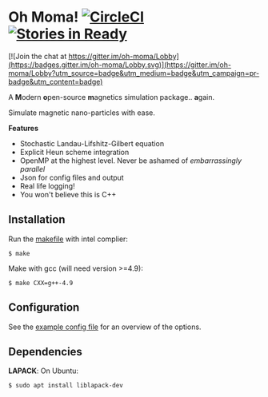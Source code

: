 # Oh Moma! [![CircleCI](https://circleci.com/gh/owlas/moma.svg?style=svg)](https://circleci.com/gh/owlas/moma) [![Stories in Ready](https://badge.waffle.io/owlas/moma.png?label=ready&title=Ready)](https://waffle.io/owlas/moma)

[![Join the chat at https://gitter.im/oh-moma/Lobby](https://badges.gitter.im/oh-moma/Lobby.svg)](https://gitter.im/oh-moma/Lobby?utm_source=badge&utm_medium=badge&utm_campaign=pr-badge&utm_content=badge)

A **M**odern **o**pen-source **m**agnetics simulation package.. **a**gain.

Simulate magnetic nano-particles with ease.

**Features**

 - Stochastic Landau-Lifshitz-Gilbert equation
 - Explicit Heun scheme integration
 - OpenMP at the highest level. Never be ashamed of *embarrassingly
   parallel*
 - Json for config files and output
 - Real life logging!
 - You won't believe this is C++

## Installation

Run the [makefile](makeflie) with intel complier:

``` shell
$ make
```

Make with gcc (will need version >=4.9):

``` shell
$ make CXX=g++-4.9
```

## Configuration

See the [example config file](configs/example.json) for an overview of the options.

## Dependencies

**LAPACK**: On Ubuntu:

``` shell
$ sudo apt install liblapack-dev
```
